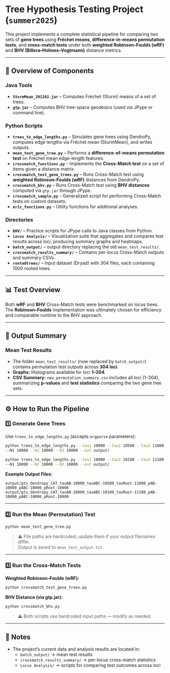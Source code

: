 # Tree Hypothesis Testing Project (`summer2025`)

This project implements a complete statistical pipeline for comparing two sets of **gene trees** using **Fréchet means**, **difference-in-means permutation tests**, and **cross-match tests** under both **weighted Robinson–Foulds (wRF)** and **BHV (Billera–Holmes–Vogtmann)** distance metrics.

---

## 🧩 Overview of Components

### Java Tools
- **`SturmMean_201102.jar`** – Computes Fréchet (Sturm) means of a set of trees.  
- **`gtp.jar`** – Computes BHV tree-space geodesics (used via JPype or command line).

### Python Scripts
- **`trees_to_edge_lengths.py`** – Simulates gene trees using DendroPy, computes edge lengths via Fréchet mean (SturmMean), and writes outputs.  
- **`mean_test_gene_tree.py`** – Performs a **difference-of-means permutation test** on Fréchet mean edge-length features.  
- **`crossmatch_functions.py`** – Implements the **Cross-Match test** on a set of items given a distance matrix.  
- **`crossmatch_test_gene_trees.py`** – Runs Cross-Match test using **weighted Robinson–Foulds (wRF)** distances from DendroPy.  
- **`crossmatch_bhv.py`** – Runs Cross-Match test using **BHV distances** computed via `gtp.jar` through JPype.  
- **`crossmatch_sample.py`** – Generalized script for performing Cross-Match tests on custom datasets.  
- **`eric_functions.py`** – Utility functions for additional analyses.  

### Directories
- **`BHV/`** – Practice scripts for JPype calls to Java classes from Python.  
- **`Locus Analysis/`** – Visualization suite that aggregates and compares test results across loci, producing summary graphs and heatmaps.  
- **`batch_output/`** – output directory replacing the old `mean_test_results/`.  
- **`crossmatch_results_summary/`** – Contains per-locus Cross-Match outputs and summary CSVs.  
- **`rootedtrees/`** – Input dataset (Dryad) with 304 files, each containing 1000 rooted trees.  

---

## 📊 Test Overview

Both **wRF** and **BHV** Cross-Match tests were benchmarked on locus trees.  
The **Robinson–Foulds** implementation was ultimately chosen for efficiency and comparable runtime to the BHV approach.

---

## 📁 Output Summary

### Mean Test Results
- The folder `mean_test_results/` (now replaced by `batch_output/`) contains permutation test outputs across **304 loci**.
- **Graphs:** Histograms available for loci **1–304**.  
- **CSV Summary:** `new_permutation_summary.csv` includes all loci (1–304), summarizing **p-values** and **test statistics** comparing the two gene tree sets.

---

## ⚙️ How to Run the Pipeline

### 1️⃣ Generate Gene Trees

Use `trees_to_edge_lengths.py` (accepts `argparse` parameters):

```bash
python trees_to_edge_lengths.py --tau1 10000 --tau2 10500 --tau3 11000 \
--N1 10000 --N2 10000 --N3 10000 --out output/

python trees_to_edge_lengths.py --tau1 10000 --tau2 10100 --tau3 11100 \
--N1 10000 --N2 10000 --N3 10000 --out output/
```

**Example Output Files:**
```
output/gts_dendropy_CAT_tauAB-10000_tauABC-10500_tauRoot-11000_pAB-10000_pABC-10000_pRoot-10000
output/gts_dendropy_CAT_tauAB-10000_tauABC-10100_tauRoot-11100_pAB-10000_pABC-10000_pRoot-10000
```

---

### 2️⃣ Run the Mean (Permutation) Test

```bash
python mean_test_gene_tree.py
```

> ⚠️ File paths are hardcoded; update them if your output filenames differ.  
> Output is saved to `mean_test_output.txt`.

---

### 3️⃣ Run the Cross-Match Tests

**Weighted Robinson–Foulds (wRF):**
```bash
python crossmatch_test_gene_trees.py
```

**BHV Distance (via gtp.jar):**
```bash
python crossmatch_bhv.py
```

> ⚠️ Both scripts use hardcoded input paths — modify as needed.

---

## 🧠 Notes

- The project’s current data and analysis results are located in:
  - `batch_output/` → mean test results  
  - `crossmatch_results_summary/` → per-locus cross-match statistics  
  - `Locus Analysis/` → scripts for comparing test outcomes across loci



